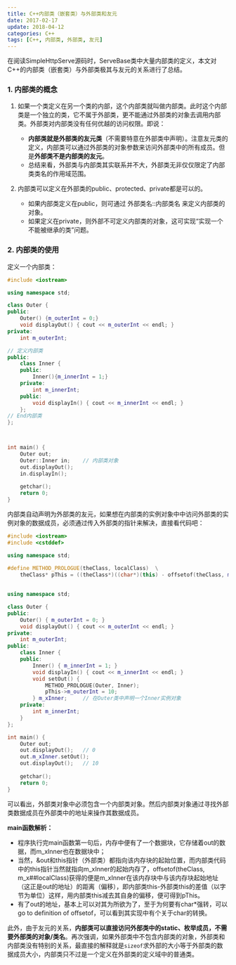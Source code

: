 ```yaml
---
title: C++内部类（嵌套类）与外部类和友元
date: 2017-02-17
update: 2018-04-12
categories: C++
tags: [C++, 内部类, 外部类, 友元]
---
```


在阅读SimpleHttpServe源码时，ServeBase类中大量内部类的定义，本文对C++的内部类（嵌套类）与外部类极其与友元的关系进行了总结。

<!--more-->

### 1. 内部类的概念

1. 如果一个类定义在另一个类的内部，这个内部类就叫做内部类。此时这个内部类是一个独立的类，它不属于外部类，更不能通过外部类的对象去调用内部类。外部类对内部类没有任何优越的访问权限。即说：
    * **内部类就是外部类的友元类**（不需要特意在外部类中声明）。注意友元类的定义，内部类可以通过外部类的对象参数来访问外部类中的所有成员。但是**外部类不是内部类的友元**。
    * 总结来看，外部类与内部类其实联系并不大，外部类无非仅仅限定了内部类类名的作用域范围。

2. 内部类可以定义在外部类的public、protected、private都是可以的。
    * 如果内部类定义在public，则可通过 外部类名::内部类名 来定义内部类的对象。
    * 如果定义在private，则外部不可定义内部类的对象，这可实现“实现一个不能被继承的类”问题。

### 2. 内部类的使用

定义一个内部类：

```c++
#include <iostream>

using namespace std;

class Outer {
public:
    Outer() {m_outerInt = 0;}
    void displayOut() { cout << m_outerInt << endl; }
private:
    int m_outerInt;

// 定义内部类
public:
    class Inner {
    public:
        Inner(){m_innerInt = 1;}
    private:
        int m_innerInt;
    public:
        void displayIn() { cout << m_innerInt << endl; }
    };
// End内部类
};



int main() {
    Outer out;
    Outer::Inner in;    // 内部类对象
    out.displayOut();
    in.displayIn();
    
    getchar();
    return 0;
}
```

内部类自动声明为外部类的友元，如果想在内部类的实例对象中中访问外部类的实例对象的数据成员，必须通过传入外部类的指针来解决，直接看代码吧：

```c++
#include <iostream>
#include <cstddef>

using namespace std;

#define METHOD_PROLOGUE(theClass, localClass)  \
    theClass* pThis = ((theClass*)((char*)(this) - offsetof(theClass, m_x##localClass)));   // offsetof求数据成员偏移
                                                                                            // ## 宏定义分隔连接符
    
using namespace std;

class Outer {
public:
    Outer() { m_outerInt = 0; }
    void displayOut() { cout << m_outerInt << endl; }
private:
    int m_outerInt;
public:
    class Inner {
    public:
        Inner() { m_innerInt = 1; }
        void displayIn() { cout << m_innerInt << endl; }
        void setOut() {
            METHOD_PROLOGUE(Outer, Inner);
            pThis->m_outerInt = 10;
        } m_xInner;     // 在Outer类中声明一个Inner实例对象
    private:
        int m_innerInt;
    }
};

int main() {
    Outer out;
    out.displayOut();   // 0
    out.m_xInner.setOut();
    out.displayOut();   // 10
    
    getchar();
    return 0;
}
```

可以看出，外部类对象中必须包含一个内部类对象。然后内部类对象通过寻找外部类数据成员在外部类中的地址来操作其数据成员。

**main函数解析：**

* 程序执行完main函数第一句后，内存中便有了一个数据块，它存储着out的数据，而m_xInner也在数据块中；
* 当然，&out和this指针（外部类）都指向该内存块的起始位置，而内部类代码中的this指针当然就指向m_xInner的起始内存了，offsetof(theClass, m_x##localClass)获得的便是m_xInner在该内存块中与该内存块起始地址（这正是out的地址）的距离（偏移），即内部类this-外部类this的差值（以字节为单位）这样，用内部类this减去其自身的偏移，便可得到pThis。
* 有了out的地址，基本上可以对其为所欲为了，至于为何要有char*强转，可以go to definition of offsetof，可以看到其实现中有个关于char的转换。

此外，由于友元的关系，**内部类可以直接访问外部类中的static、枚举成员，不需要外部类的对象/类名**。再次强调，如果外部类中不包含内部类的对象，外部类和内部类没有特别的关系，最直接的解释就是`sizeof`求外部的大小等于外部类的数据成员大小，内部类只不过是一个定义在外部类的定义域中的普通类。